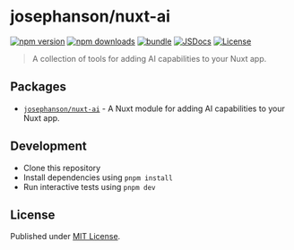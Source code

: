 # josephanson/nuxt-ai

[![npm version][npm-version-src]][npm-version-href]
[![npm downloads][npm-downloads-src]][npm-downloads-href]
[![bundle][bundle-src]][bundle-href]
[![JSDocs][jsdocs-src]][jsdocs-href]
[![License][license-src]][license-href]

> A collection of tools for adding AI capabilities to your Nuxt app.

## Packages

- [`josephanson/nuxt-ai`](./packages/nuxt-ai) - A Nuxt module for adding AI capabilities to your Nuxt app.

## Development

- Clone this repository
- Install dependencies using `pnpm install`
- Run interactive tests using `pnpm dev`

## License

Published under [MIT License](./LICENSE).

<!-- Badges -->

[npm-version-src]: https://img.shields.io/npm/v/josephanson/nuxt-ai?style=flat&colorA=080f12&colorB=1fa669
[npm-version-href]: https://npmjs.com/package/josephanson/nuxt-ai
[npm-downloads-src]: https://img.shields.io/npm/dm/josephanson/nuxt-ai?style=flat&colorA=080f12&colorB=1fa669
[npm-downloads-href]: https://npmjs.com/package/josephanson/nuxt-ai
[bundle-src]: https://img.shields.io/bundlephobia/minzip/josephanson/nuxt-ai?style=flat&colorA=080f12&colorB=1fa669&label=minzip
[bundle-href]: https://bundlephobia.com/result?p=josephanson/nuxt-ai
[license-src]: https://img.shields.io/github/license/josephanson/nuxt-ai.svg?style=flat&colorA=080f12&colorB=1fa669
[license-href]: https://github.com/josephanson/nuxt-ai/blob/main/LICENSE
[jsdocs-src]: https://img.shields.io/badge/jsdocs-reference-080f12?style=flat&colorA=080f12&colorB=1fa669
[jsdocs-href]: https://www.jsdocs.io/package/josephanson/nuxt-ai
